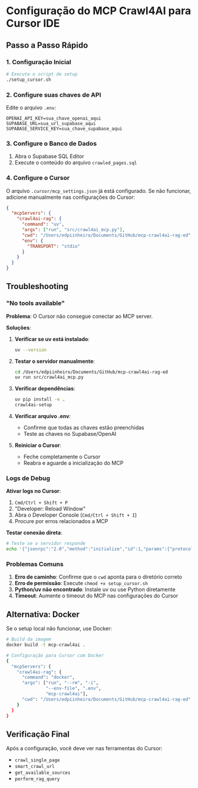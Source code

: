 # Configuração do MCP Crawl4AI para Cursor IDE

## Passo a Passo Rápido

### 1. Configuração Inicial
```bash
# Execute o script de setup
./setup_cursor.sh
```

### 2. Configure suas chaves de API
Edite o arquivo `.env`:
```env
OPENAI_API_KEY=sua_chave_openai_aqui
SUPABASE_URL=sua_url_supabase_aqui  
SUPABASE_SERVICE_KEY=sua_chave_supabase_aqui
```

### 3. Configure o Banco de Dados
1. Abra o Supabase SQL Editor
2. Execute o conteúdo do arquivo `crawled_pages.sql`

### 4. Configure o Cursor
O arquivo `.cursor/mcp_settings.json` já está configurado. Se não funcionar, adicione manualmente nas configurações do Cursor:

```json
{
  "mcpServers": {
    "crawl4ai-rag": {
      "command": "uv",
      "args": ["run", "src/crawl4ai_mcp.py"],
      "cwd": "/Users/edpiinheiro/Documents/GitHub/mcp-crawl4ai-rag-ed",
      "env": {
        "TRANSPORT": "stdio"
      }
    }
  }
}
```

## Troubleshooting

### "No tools available"

**Problema**: O Cursor não consegue conectar ao MCP server.

**Soluções**:
1. **Verificar se uv está instalado**:
   ```bash
   uv --version
   ```

2. **Testar o servidor manualmente**:
   ```bash
   cd /Users/edpiinheiro/Documents/GitHub/mcp-crawl4ai-rag-ed
   uv run src/crawl4ai_mcp.py
   ```

3. **Verificar dependências**:
   ```bash
   uv pip install -e .
   crawl4ai-setup
   ```

4. **Verificar arquivo .env**:
   - Confirme que todas as chaves estão preenchidas
   - Teste as chaves no Supabase/OpenAI

5. **Reiniciar o Cursor**:
   - Feche completamente o Cursor
   - Reabra e aguarde a inicialização do MCP

### Logs de Debug

**Ativar logs no Cursor**:
1. `Cmd/Ctrl + Shift + P`
2. "Developer: Reload Window"  
3. Abra o Developer Console (`Cmd/Ctrl + Shift + I`)
4. Procure por erros relacionados a MCP

**Testar conexão direta**:
```bash
# Teste se o servidor responde
echo '{"jsonrpc":"2.0","method":"initialize","id":1,"params":{"protocolVersion":"2024-11-05","capabilities":{},"clientInfo":{"name":"test","version":"1.0"}}}' | uv run src/crawl4ai_mcp.py
```

### Problemas Comuns

1. **Erro de caminho**: Confirme que o `cwd` aponta para o diretório correto
2. **Erro de permissão**: Execute `chmod +x setup_cursor.sh`
3. **Python/uv não encontrado**: Instale uv ou use Python diretamente
4. **Timeout**: Aumente o timeout do MCP nas configurações do Cursor

## Alternativa: Docker

Se o setup local não funcionar, use Docker:

```bash
# Build da imagem
docker build -t mcp-crawl4ai .

# Configuração para Cursor com Docker
{
  "mcpServers": {
    "crawl4ai-rag": {
      "command": "docker",
      "args": ["run", "--rm", "-i", 
               "--env-file", ".env",
               "mcp-crawl4ai"],
      "cwd": "/Users/edpiinheiro/Documents/GitHub/mcp-crawl4ai-rag-ed"
    }
  }
}
```

## Verificação Final

Após a configuração, você deve ver nas ferramentas do Cursor:
- `crawl_single_page`
- `smart_crawl_url` 
- `get_available_sources`
- `perform_rag_query`